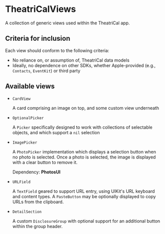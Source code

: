 # TheatriCalViews

A collection of generic views used within the TheatriCal app.

## Criteria for inclusion

Each view should conform to the following criteria:

- No reliance on, or assumption of, TheatriCal data models
- Ideally, no dependence on other SDKs, whether Apple-provided (e.g., `Contacts`, `EventKit`) or third party

## Available views

* `CardView`

  A card comprising an image on top, and some custom view underneath
  
* `OptionalPicker`

  A `Picker` specifically designed to work with collections of selectable objects, and which support a `nil` selection
  
* `ImagePicker`

  A `PhotoPicker` implementation which displays a selection button when no photo is selected. Once a photo is selected, the image is displayed with a clear button to remove it.
  
  Dependency: **PhotosUI**
  
* `URLField`

  A `TextField` geared to support URL entry, using UIKit's URL keyboard and content types. A `PasteButton` may be optionally displayed to copy URLs from the clipboard.

* `DetailSection`

  A custom `DisclosureGroup` with optional support for an additional button within the group header. 
